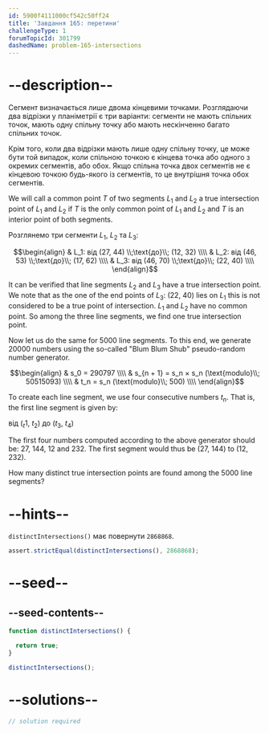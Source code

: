 ```yaml
---
id: 5900f4111000cf542c50ff24
title: 'Завдання 165: перетини'
challengeType: 1
forumTopicId: 301799
dashedName: problem-165-intersections
---
```


# --description--

Сегмент визначається лише двома кінцевими точками. Розглядаючи два відрізки у планіметрії є три варіанти: сегменти не мають спільних точок, мають одну спільну точку або мають нескінченно багато спільних точок.

Крім того, коли два відрізки мають лише одну спільну точку, це може бути той випадок, коли спільною точкою є кінцева точка або одного з окремих сегментів, або обох. Якщо спільна точка двох сегментів не є кінцевою точкою будь-якого із сегментів, то це внутрішня точка обох сегментів.

We will call a common point $T$ of two segments $L_1$ and $L_2$ a true intersection point of $L_1$ and $L_2$ if $T$ is the only common point of $L_1$ and $L_2$ and $T$ is an interior point of both segments.

Розглянемо три сегменти $L_1$, $L_2$ та $L_3$:

$$\begin{align}   & L_1: від (27, 44) \\;\text{до}\\; (12, 32) \\\\
  & L_2: від (46, 53) \\;\text{до}\\; (17, 62) \\\\   & L_3: від (46, 70) \\;\text{до}\\; (22, 40) \\\\
\end{align}$$

It can be verified that line segments $L_2$ and $L_3$ have a true intersection point. We note that as the one of the end points of $L_3$: (22, 40) lies on $L_1$ this is not considered to be a true point of intersection. $L_1$ and $L_2$ have no common point. So among the three line segments, we find one true intersection point.

Now let us do the same for 5000 line segments. To this end, we generate 20000 numbers using the so-called "Blum Blum Shub" pseudo-random number generator.

$$\begin{align}   & s_0 = 290797 \\\\
  & s_{n + 1} = s_n × s_n (\text{modulo}\\; 50515093) \\\\   & t_n = s_n (\text{modulo}\\; 500) \\\\
\end{align}$$

To create each line segment, we use four consecutive numbers $t_n$. That is, the first line segment is given by:

від ($_t$1, $t_2$) до ($t_3$, $t_4$)

The first four numbers computed according to the above generator should be: 27, 144, 12 and 232. The first segment would thus be (27, 144) to (12, 232).

How many distinct true intersection points are found among the 5000 line segments?

# --hints--

`distinctIntersections()` має повернути `2868868`.

```js
assert.strictEqual(distinctIntersections(), 2868868);
```

# --seed--

## --seed-contents--

```js
function distinctIntersections() {

  return true;
}

distinctIntersections();
```

# --solutions--

```js
// solution required
```
